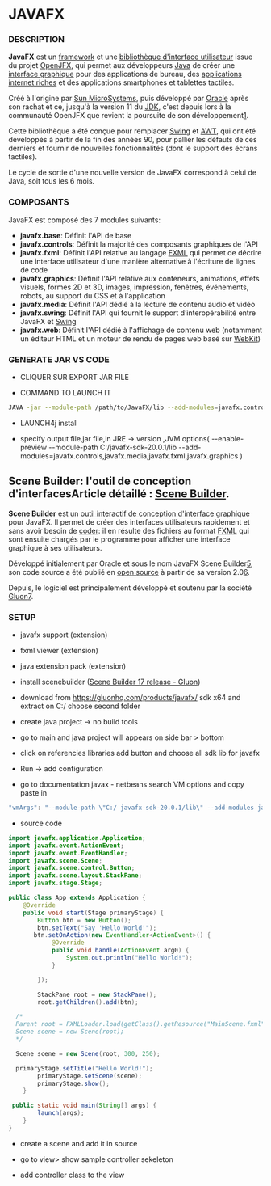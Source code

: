 # JAVAFX

### DESCRIPTION

**JavaFX** est un [framework](https://fr.wikipedia.org/wiki/Framework "Framework") et une [bibliothèque d'interface utilisateur](https://fr.wikipedia.org/wiki/Biblioth%C3%A8que_graphique "Bibliothèque graphique") issue du projet [OpenJFX](https://fr.wikipedia.org/wiki/OpenJFX "OpenJFX"), qui permet aux développeurs [Java](https://fr.wikipedia.org/wiki/Java_(langage) "Java (langage)") de créer une [interface graphique](https://fr.wikipedia.org/wiki/Interface_graphique "Interface graphique") pour des applications de bureau, des [applications internet riches](https://fr.wikipedia.org/wiki/Rich_desktop_application "Rich desktop application") et des applications smartphones et tablettes tactiles.

Créé à l'origine par [Sun MicroSystems](https://fr.wikipedia.org/wiki/Sun_Microsystems "Sun Microsystems"), puis développé par [Oracle](https://fr.wikipedia.org/wiki/Oracle_(entreprise) "Oracle (entreprise)") après son rachat et ce, jusqu'à la version 11 du [JDK](https://fr.wikipedia.org/wiki/Java_Development_Kit "Java Development Kit"), c'est depuis lors à la communauté OpenJFX que revient la poursuite de son développement[1](https://fr.wikipedia.org/wiki/JavaFX#cite_note-1).

Cette bibliothèque a été conçue pour remplacer [Swing](https://fr.wikipedia.org/wiki/Swing_(Java) "Swing (Java)") et [AWT](https://fr.wikipedia.org/wiki/Abstract_Window_Toolkit "Abstract Window Toolkit"),
 qui ont été développés à partir de la fin des années 90, pour pallier 
les défauts de ces derniers et fournir de nouvelles fonctionnalités 
(dont le support des écrans tactiles).

Le cycle de sortie d'une nouvelle version de JavaFX correspond à celui de Java, soit tous les 6 mois.

### COMPOSANTS

JavaFX est composé des 7 modules suivants:

- **javafx.base**: Définit l'API de base
- **javafx.controls**: Définit la majorité des composants graphiques de l'API
- **javafx.fxml**: Définit l'API relative au langage [FXML](https://fr.wikipedia.org/wiki/FXML "FXML") qui permet de décrire une interface utilisateur d'une manière alternative à l'écriture de lignes de code
- **javafx.graphics**: Définit l'API relative aux conteneurs, 
  animations, effets visuels, formes 2D et 3D, images, impression, 
  fenêtres, événements, robots, au support du CSS et à l'application
- **javafx.media**: Définit l'API dédié à la lecture de contenu audio et vidéo
- **javafx.swing**: Définit l'API qui fournit le support d’interopérabilité entre JavaFX et [Swing](https://fr.wikipedia.org/wiki/Swing_(Java) "Swing (Java)")
- **javafx.web**: Définit l'API dédié à l'affichage de contenu web (notamment un éditeur HTML et un moteur de rendu de pages web basé sur [WebKit](https://fr.wikipedia.org/wiki/WebKit "WebKit"))

### GENERATE JAR VS CODE

- CLIQUER SUR EXPORT JAR FILE

- COMMAND TO LAUNCH IT

```bash
JAVA -jar --module-path /path/to/JavaFX/lib --add-modules=javafx.controls jar_file_name.jar
```

- LAUNCH4j install

- specify output file,jar file,in JRE -> version ,JVM options( --enable-preview --module-path C:/javafx-sdk-20.0.1/lib --add-modules=javafx.controls,javafx.media,javafx.fxml,javafx.graphics )

## Scene Builder: l'outil de conception d'interfacesArticle détaillé : [Scene Builder](https://fr.wikipedia.org/wiki/Scene_Builder "Scene Builder").

**Scene Builder** est un [outil interactif de conception d'interface graphique](https://fr.wikipedia.org/wiki/Constructeur_d%27interface_graphique "Constructeur d'interface graphique") pour JavaFX. Il permet de créer des interfaces utilisateurs rapidement et sans avoir besoin de [coder](https://fr.wikipedia.org/wiki/Programmation_informatique "Programmation informatique"): il en résulte des fichiers au format [FXML](https://fr.wikipedia.org/wiki/FXML "FXML") qui sont ensuite chargés par le programme pour afficher une interface graphique à ses utilisateurs.

Développé initialement par Oracle et sous le nom JavaFX Scene Builder[5](https://fr.wikipedia.org/wiki/JavaFX#cite_note-5), son code source a été publié en [open source](https://fr.wikipedia.org/wiki/Open_source "Open source") à partir de sa version 2.0[6](https://fr.wikipedia.org/wiki/JavaFX#cite_note-6).

Depuis, le logiciel est principalement développé et soutenu par la société [Gluon](https://fr.wikipedia.org/w/index.php?title=Gluon_(entreprise)&action=edit&redlink=1 "Gluon (entreprise) (page inexistante)")[7](https://fr.wikipedia.org/wiki/JavaFX#cite_note-7).

### SETUP

- javafx support (extension)

- fxml viewer (extension)

- java extension pack (extension)

- install scenebuilder ([Scene Builder 17 release - Gluon](https://gluonhq.com/scene-builder-17-release/)) 

- download  from https://gluonhq.com/products/javafx/ sdk x64 and extract on C:/ choose second folder

- create java project -> no build tools

- go to main and java project will appears on side bar > bottom

- click on referencies libraries add button and choose all sdk lib for javafx

- Run -> add configuration

- go to documentation javax - netbeans search VM options and copy paste in

```java
"vmArgs": "--module-path \"C:/ javafx-sdk-20.0.1/lib\" --add-modules javafx.controls,javafx.fxml"
```

- source code

```java
import javafx.application.Application;
import javafx.event.ActionEvent;
import javafx.event.EventHandler;
import javafx.scene.Scene;
import javafx.scene.control.Button;
import javafx.scene.layout.StackPane;
import javafx.stage.Stage;

public class App extends Application {
    @Override
    public void start(Stage primaryStage) {
        Button btn = new Button();
        btn.setText("Say 'Hello World'");
       btn.setOnAction(new EventHandler<ActionEvent>() {
            @Override
            public void handle(ActionEvent arg0) {
                System.out.println("Hello World!");
            }

        });

        StackPane root = new StackPane();
        root.getChildren().add(btn);

  /*
  Parent root = FXMLLoader.load(getClass().getResource("MainScene.fxml"));
  Scene scene = new Scene(root);
  */

  Scene scene = new Scene(root, 300, 250);

  primaryStage.setTitle("Hello World!");
        primaryStage.setScene(scene);
        primaryStage.show();
    }

 public static void main(String[] args) {
        launch(args);
    }
}
```

- create a scene and add it in source

- go to view> show sample controller sekeleton

- add controller class to the view
